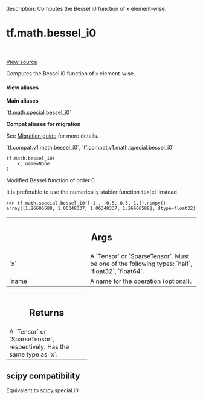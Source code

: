 description: Computes the Bessel i0 function of x element-wise.

<div itemscope itemtype="http://developers.google.com/ReferenceObject">
<meta itemprop="name" content="tf.math.bessel_i0" />
<meta itemprop="path" content="Stable" />
</div>

# tf.math.bessel_i0

<!-- Insert buttons and diff -->

<table class="tfo-notebook-buttons tfo-api nocontent" align="left">

</table>

<a target="_blank" href="/code/stable/tensorflow/python/ops/special_math_ops.py">View source</a>



Computes the Bessel i0 function of `x` element-wise.

<section class="expandable">
  <h4 class="showalways">View aliases</h4>
  <p>
<b>Main aliases</b>
<p>`tf.math.special.bessel_i0`</p>

<b>Compat aliases for migration</b>
<p>See
<a href="https://www.tensorflow.org/guide/migrate">Migration guide</a> for
more details.</p>
<p>`tf.compat.v1.math.bessel_i0`, `tf.compat.v1.math.special.bessel_i0`</p>
</p>
</section>

<pre class="devsite-click-to-copy prettyprint lang-py tfo-signature-link">
<code>tf.math.bessel_i0(
    x, name=None
)
</code></pre>



<!-- Placeholder for "Used in" -->

Modified Bessel function of order 0.

It is preferable to use the numerically stabler function `i0e(x)` instead.

```
>>> tf.math.special.bessel_i0([-1., -0.5, 0.5, 1.]).numpy()
array([1.26606588, 1.06348337, 1.06348337, 1.26606588], dtype=float32)
```

<!-- Tabular view -->
 <table class="responsive fixed orange">
<colgroup><col width="214px"><col></colgroup>
<tr><th colspan="2"><h2 class="add-link">Args</h2></th></tr>

<tr>
<td>
`x`
</td>
<td>
A `Tensor` or `SparseTensor`. Must be one of the following types: `half`,
`float32`, `float64`.
</td>
</tr><tr>
<td>
`name`
</td>
<td>
A name for the operation (optional).
</td>
</tr>
</table>



<!-- Tabular view -->
 <table class="responsive fixed orange">
<colgroup><col width="214px"><col></colgroup>
<tr><th colspan="2"><h2 class="add-link">Returns</h2></th></tr>
<tr class="alt">
<td colspan="2">
A `Tensor` or `SparseTensor`, respectively. Has the same type as `x`.
</td>
</tr>

</table>




 <section><devsite-expandable expanded>
 <h2 class="showalways">scipy compatibility</h2>

Equivalent to scipy.special.i0


 </devsite-expandable></section>

